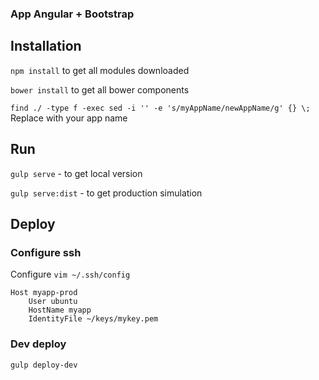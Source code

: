 ### App Angular + Bootstrap

## Installation

`npm install` to get all modules downloaded

`bower install` to get all bower components

`find ./ -type f -exec sed -i '' -e 's/myAppName/newAppName/g' {} \;` Replace with your app name


## Run

`gulp serve` - to get local version

`gulp serve:dist` - to get production simulation


## Deploy

### Configure ssh
Configure `vim ~/.ssh/config`
```
Host myapp-prod
    User ubuntu
    HostName myapp
    IdentityFile ~/keys/mykey.pem

```

### Dev deploy
`gulp deploy-dev`
